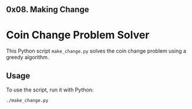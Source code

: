 ## 0x08. Making Change

# Coin Change Problem Solver

This Python script `make_change.py` solves the coin change problem using a greedy algorithm.

## Usage

To use the script, run it with Python:

```bash
./make_change.py
